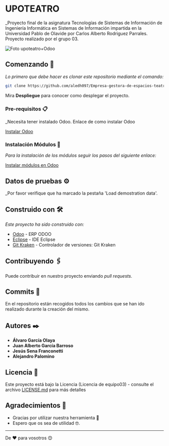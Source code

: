 # UPOTEATRO

_Proyecto final de la asignatura Tecnologías de Sistemas de Información de Ingeniería Informática en Sistemas de Información impartida en la Universidad Pablo de Olavide por Carlos Alberto Rodriguez Parrales. Proyecto realizado por el grupo 03.

![Foto upoteatro+Odoo](https://raw.githubusercontent.com/aledh097/Empresa-gestora-de-espacios-teatrales-Odoo-11/master/Documentación/portadaUpoteatro.png)

## Comenzando 🚀

_Lo primero que debe hacer es clonar este repositorio mediante el comando:_

```sh
git clone https://github.com/aledh097/Empresa-gestora-de-espacios-teatrales-Odoo-11.git
```

Mira **Despliegue** para conocer como desplegar el proyecto.


### Pre-requisitos 📋

_Necesita tener instalado Odoo. Enlace de como instalar Odoo

[Instalar Odoo](http://angelmoya.es/blog/odoo/instalar-odoo-11-en-ubuntu-18-04/)


### Instalación Módulos 🔧

_Para la instalación de los módulos seguir los pasos del siguiente enlace:_

[Instalar módulos en Odoo](https://www.odoo.com/es_ES/forum/ayuda-1/question/how-to-install-new-module-in-odoo-11-129844)


## Datos de pruebas ⚙️

_Por favor verifique que ha marcado la pestaña 'Load demostration data'.

## Construido con 🛠️

_Este proyecto ha sido construido con:_

* [Odoo](https://www.odoo.com/es_ES/) - ERP ODOO
* [Eclipse](https://www.eclipse.org/) - IDE Eclipse
* [Git Kraken](https://www.gitkraken.com/) - Controlador de versiones: Git Kraken

## Contribuyendo 🖇️

Puede contribuir en nuestro proyecto enviando *pull requests*.

## Commits 📌

En el repositorio están recogidos todos los cambios que se han ido realizado durante la creación del mismo.

## Autores ✒️

* **Álvaro García Olaya**
* **Juan Alberto García Barroso**
* **Jesús Sena Franconetti**
* **Alejandro Palomino**

## Licencia 📄

Este proyecto está bajo la Licencia (Licencia de equipo03) - consulte el archivo [LICENSE.md](LICENSE.md) para más detalles

## Agradecimientos 🎁

* Gracias por utilizar nuestra herramienta 📢
* Espero que os sea de utilidad 🤓.

---
De ❤️ para vosotros 😊 
